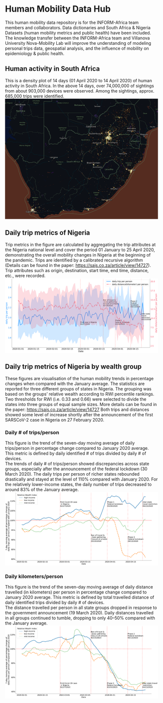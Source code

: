 # Human Mobility Data Hub
This human mobility data repository is for the INFORM-Africa team members and collaborators. 
Data dictionaries and South Africa & Nigeria Datasets (human mobility metrics and public health) have been included. 
The knowledge transfer between the INFORM-Africa team and Villanova University Nova-Mobility Lab will improve the understanding of modeling personal trips data, geospatial analysis, and the influence of mobility on epidemiology & public health. 
## Human activity in South Africa
This is a density plot of 14 days (01 April 2020 to 14 April 2020) of human activity in South Africa. In the above 14 days, over 74,000,000 of sightings from about 903,000 devices were observed. Among the sightings, approx. 685,000 trips were identified.  
![ZAF raw viz](Figures/South-Africa-raw-data-visualize.png)
## Daily trip metrics of Nigeria
Trip metrics in the figure are calculated by aggregating the trip attributes at the Nigeria national level and cover the period 01 January to 25 April 2020, demonstrating the overall mobility changes in Nigeria at the beginning of the pandemic. Trips are identified by a calibrated recursive algorithm (Details can be found in the paper: https://sajs.co.za/article/view/14727). Trip attributes such as origin, destination, start time, end time, distance, etc., were recorded. 
![trip metrics](Figures/Figure-4.png)
## Daily trip metrics of Nigeria by wealth group
These figures are visualisation of the human mobility trends in percentage changes when compared with the January average. The statistics are reported for three different groups of states in Nigeria. The grouping was based on the groups’ relative wealth according to RWI percentile rankings. Two thresholds for RWI (i.e. 0.33 and 0.66) were selected to divide the states into three groups of equal sample sizes. More details can be found in the paper: https://sajs.co.za/article/view/14727
Both trips and distances showed some level of increase shortly after the announcement of the first SARSCoV-2 case in Nigeria on 27 February 2020. 
### Daily # of trips/person
This figure is the trend of the seven-day moving average of daily trips/person in percentage change compared to January 2020 average. This metric is defined by daily identified # of trips divided by daily # of devices.  
The trends of daily # of trips/person showed discrepancies across state groups, especially after the announcement of the federal lockdown (30 March 2020). The daily trips per person of richer states rebounded drastically and stayed at the level of 110% compared with January 2020. For the relatively lower-income states, the daily number of trips decreased to around 83% of the January average.  
![income 1](Figures/Figure-5(a).png)
### Daily kilometers/person
This figure is the trend of the seven-day moving average of daily distance travelled (in kilometers) per person in percentage change compared to January 2020 average. This metric is defined by total travelled distance of daily identified trips divided by daily # of devices.  
The distance travelled per person in all state groups dropped in response to the government announcement (19 March 2020). Daily distances travelled in all groups continued to tumble, dropping to only 40–50% compared with the January average.  
![income 2](Figures/Figure-5(b).png)
